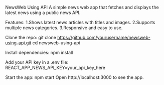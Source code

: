 NewsWeb Using API
A simple news web app that fetches and displays the latest news using a public news API.

Features:
1.Shows latest news articles with titles and images.
2.Supports multiple news categories.
3.Responsive and easy to use.

Clone the repo:
git clone https://github.com/yourusername/newsweb-using-api.git
cd newsweb-using-api

Install dependencies:
npm install

Add your API key in a .env file:
REACT_APP_NEWS_API_KEY=your_api_key_here

Start the app:
npm start
Open http://localhost:3000 to see the app.
